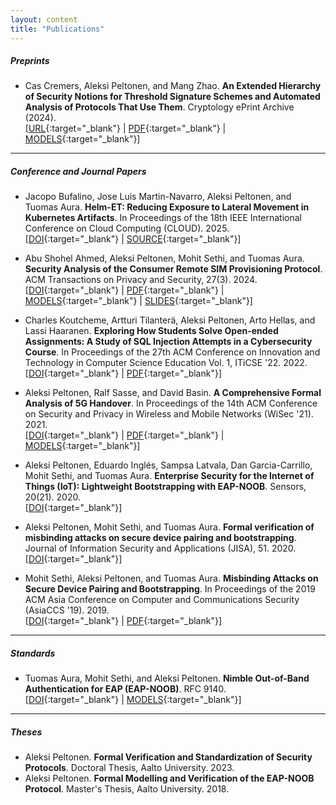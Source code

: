 ```yaml
---
layout: content
title: "Publications"
---
```


##### Preprints

* Cas Cremers, Aleksi Peltonen, and Mang Zhao. **An Extended Hierarchy of Security Notions for Threshold Signature Schemes and Automated Analysis of Protocols That Use Them**. Cryptology ePrint Archive (2024).  
[[URL](https://eprint.iacr.org/2024/1920){:target="_blank"} | [PDF](https://eprint.iacr.org/2024/1920.pdf){:target="_blank"} | [MODELS](https://github.com/FormalTSS/SymbolicTSSModels){:target="_blank"}]

---

##### Conference and Journal Papers

* Jacopo Bufalino, Jose Luis Martin-Navarro, Aleksi Peltonen, and Tuomas Aura. **Helm-ET: Reducing Exposure to Lateral Movement in Kubernetes Artifacts**. In Proceedings of the 18th IEEE International Conference on Cloud Computing (CLOUD). 2025.  
[[DOI](https://doi.org/10.1109/CLOUD67622.2025.00021){:target="_blank"} | [SOURCE](https://github.com/kubesonde/helmet){:target="_blank"}]

* Abu Shohel Ahmed, Aleksi Peltonen, Mohit Sethi, and Tuomas Aura. **Security Analysis of the Consumer Remote SIM Provisioning Protocol**. ACM Transactions on Privacy and Security, 27(3). 2024.  
[[DOI](https://doi.org/10.1145/3663761){:target="_blank"} | [PDF](https://dl.acm.org/doi/pdf/10.1145/3663761){:target="_blank"} | [MODELS](https://github.com/peltona/rsp_model){:target="_blank"} | [SLIDES](https://www.blackhat.com/eu-24/briefings/schedule/index.html#vulnerabilities-in-the-esim-download-protocol-42505){:target="_blank"}]

* Charles Koutcheme, Artturi Tilanterä, Aleksi Peltonen, Arto Hellas, and Lassi Haaranen. **Exploring How Students Solve Open-ended Assignments: A Study of SQL Injection Attempts in a Cybersecurity Course**. In Proceedings of the 27th ACM Conference on Innovation and Technology in Computer Science Education Vol. 1, ITiCSE '22. 2022.  
[[DOI](https://doi.org/10.1145/3502718.3524748){:target="_blank"} | [PDF](https://dl.acm.org/doi/pdf/10.1145/3502718.3524748){:target="_blank"}]

* Aleksi Peltonen, Ralf Sasse, and David Basin. **A Comprehensive Formal Analysis of 5G Handover**. In Proceedings of the 14th ACM Conference on Security and Privacy in Wireless and Mobile Networks (WiSec '21). 2021.  
[[DOI](https://doi.org/10.1145/3448300.3467823){:target="_blank"} | [PDF](https://dl.acm.org/doi/pdf/10.1145/3448300.3467823){:target="_blank"} | [MODELS](https://github.com/tamarin-prover/tamarin-prover/tree/develop/examples/wisec21-5G-handover){:target="_blank"}]

* Aleksi Peltonen, Eduardo Inglés, Sampsa Latvala, Dan Garcia-Carrillo, Mohit Sethi, and Tuomas Aura. **Enterprise Security for the Internet of Things (IoT): Lightweight Bootstrapping with EAP-NOOB**. Sensors, 20(21). 2020.  
[[DOI](https://doi.org/10.3390/s20216101){:target="_blank"}]

* Aleksi Peltonen, Mohit Sethi, and Tuomas Aura. **Formal verification of misbinding attacks on secure device pairing and bootstrapping**. Journal of Information Security and Applications (JISA), 51. 2020.  
[[DOI](https://doi.org/10.1016/j.jisa.2020.102461){:target="_blank"}]

* Mohit Sethi, Aleksi Peltonen, and Tuomas Aura. **Misbinding Attacks on Secure Device Pairing and Bootstrapping**. In Proceedings of the 2019 ACM Asia Conference on Computer and Communications Security (AsiaCCS '19). 2019.  
[[DOI](https://doi.org/10.1145/3321705.3329813){:target="_blank"} | [PDF](https://dl.acm.org/doi/pdf/10.1145/3321705.3329813){:target="_blank"}]

---

##### Standards

* Tuomas Aura, Mohit Sethi, and Aleksi Peltonen. **Nimble Out-of-Band Authentication for EAP (EAP-NOOB)**. RFC 9140.  
[[DOI](https://doi.org/10.17487/RFC9140){:target="_blank"} | [MODELS](https://github.com/tuomaura/eap-noob/tree/master/protocolmodel){:target="_blank"}]

---

##### Theses

* Aleksi Peltonen. **Formal Verification and Standardization of Security Protocols**. Doctoral Thesis, Aalto University. 2023.
* Aleksi Peltonen. **Formal Modelling and Verification of the EAP-NOOB Protocol**. Master's Thesis, Aalto University. 2018.